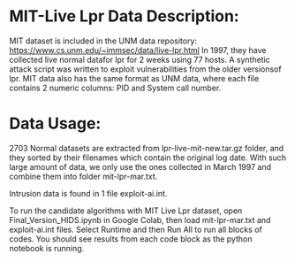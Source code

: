 # MIT-Live Lpr Data Description:

MIT dataset is included in the UNM data repository: https://www.cs.unm.edu/~immsec/data/live-lpr.html 
In 1997, they have collected live normal datafor lpr for 2 weeks using 77 hosts. A synthetic attack script was written to exploit vulnerabilities from the older versionsof lpr. MIT data also has the same format as UNM data, where each file contains 2 numeric columns: PID and System call number.

# Data Usage:

2703 Normal datasets are extracted from lpr-live-mit-new.tar.gz folder, and they sorted by their filenames which contain the original log date. With such large amount of data, we only use the ones collected in March 1997 and combine them into folder mit-lpr-mar.txt.

Intrusion data is found in 1 file exploit-ai.int.

To run the candidate algorithms with MIT Live Lpr dataset, open Final_Version_HIDS.ipynb in Google Colab, then load mit-lpr-mar.txt and exploit-ai.int files. Select Runtime and then Run All to run all blocks of codes. You should see results from each code block as the python notebook is running.

